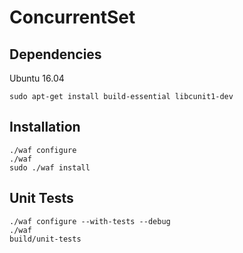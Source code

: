 # ConcurrentSet

## Dependencies

Ubuntu 16.04

    sudo apt-get install build-essential libcunit1-dev

## Installation

    ./waf configure
    ./waf
    sudo ./waf install

## Unit Tests

    ./waf configure --with-tests --debug
    ./waf
    build/unit-tests

